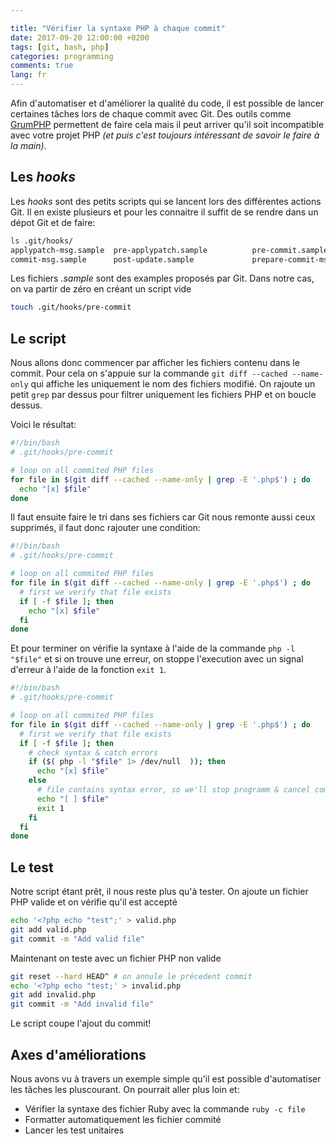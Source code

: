 ```yaml
---

title: "Vérifier la syntaxe PHP à chaque commit"
date: 2017-09-20 12:00:00 +0200
tags: [git, bash, php]
categories: programming
comments: true
lang: fr
---
```


Afin d'automatiser et d'améliorer la qualité du code, il est possible de lancer certaines tâches lors de chaque commit avec Git. Des outils comme [GrumPHP](https://github.com/phpro/grumphp) permettent de faire cela mais il peut arriver qu'il soit incompatible avec votre projet PHP _(et puis c'est toujours intéressant de savoir le faire à la main)_.

## Les _hooks_

Les _hooks_ sont des petits scripts qui se lancent lors des différentes actions Git. Il en existe plusieurs et pour les connaitre il suffit de se rendre dans un dépot Git et de faire:

```bash
ls .git/hooks/
applypatch-msg.sample  pre-applypatch.sample          pre-commit.sample          pre-push.sample    update.sample
commit-msg.sample      post-update.sample             prepare-commit-msg.sample  pre-rebase.sample
```

Les fichiers _.sample_ sont des examples proposés par Git. Dans notre cas, on va partir de zéro en créant un script vide

```bash
touch .git/hooks/pre-commit
```

## Le script

Nous allons donc commencer par afficher les fichiers contenu dans le commit. Pour cela on s'appuie sur la commande `git diff --cached --name-only` qui affiche les uniquement le nom des fichiers modifié. On rajoute un petit `grep` par dessus pour filtrer uniquement les fichiers PHP et on boucle dessus.

Voici le résultat:

```bash
#!/bin/bash
# .git/hooks/pre-commit

# loop on all commited PHP files
for file in $(git diff --cached --name-only | grep -E '.php$') ; do
  echo "[x] $file"
done
```

Il faut ensuite faire le tri dans ses fichiers car Git nous remonte aussi ceux supprimés, il faut donc rajouter une condition:

```bash
#!/bin/bash
# .git/hooks/pre-commit

# loop on all commited PHP files
for file in $(git diff --cached --name-only | grep -E '.php$') ; do
  # first we verify that file exists
  if [ -f $file ]; then
    echo "[x] $file"
  fi
done
```

Et pour terminer on vérifie la syntaxe à l'aide de la commande `php -l "$file"` et si on trouve une erreur, on stoppe l'execution avec un signal d'erreur à l'aide de la fonction `exit 1`.

```bash
#!/bin/bash
# .git/hooks/pre-commit

# loop on all commited PHP files
for file in $(git diff --cached --name-only | grep -E '.php$') ; do
  # first we verify that file exists
  if [ -f $file ]; then
    # check syntax & catch errors
    if ($( php -l "$file" 1> /dev/null  )); then
      echo "[x] $file"
    else
      # file contains syntax error, so we'll stop programm & cancel commit
      echo "[ ] $file"
      exit 1
    fi
  fi
done
```

## Le test

Notre script étant prêt, il nous reste plus qu'à tester. On ajoute un fichier PHP valide et on vérifie qu'il est accepté

```bash
echo '<?php echo "test";' > valid.php
git add valid.php
git commit -m "Add valid file"
```

Maintenant on teste avec un fichier PHP non valide

```bash
git reset --hard HEAD^ # on annule le précedent commit
echo '<?php echo "test;' > invalid.php
git add invalid.php
git commit -m "Add invalid file"
```

Le script coupe l'ajout du commit!

## Axes d'améliorations

Nous avons vu à travers un exemple simple qu'il est possible d'automatiser les tâches les pluscourant. On pourrait aller plus loin et:

- Vérifier la syntaxe des fichier Ruby avec la commande `ruby -c file`
- Formatter automatiquement les fichier commité
- Lancer les test unitaires
